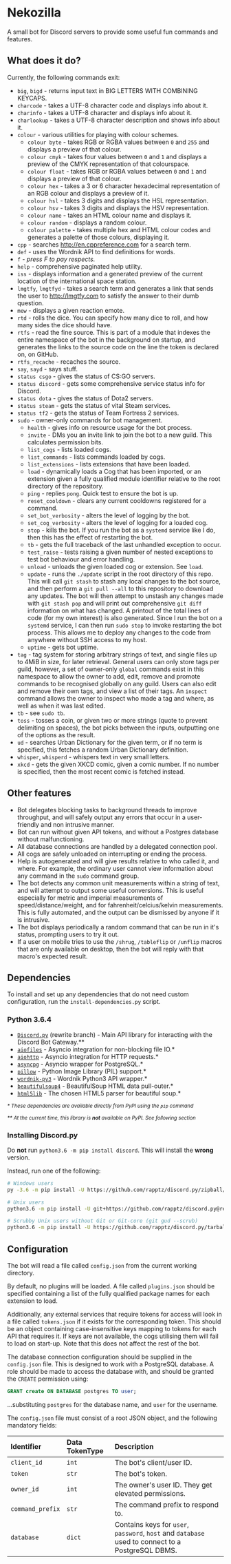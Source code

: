 # Nekozilla
A small bot for Discord servers to provide some useful fun commands and features.

## What does it do?

Currently, the following commands exit:

- `big`, `bigd` - returns input text in BIG LETTERS WITH COMBINING KEYCAPS.
- `charcode` - takes a UTF-8 character code and displays info about it.
- `charinfo` - takes a UTF-8 character and displays info about it.
- `charlookup` - takes a UTF-8 character description and shows info about it.
- `colour` - various utilities for playing with colour schemes.
    - `colour byte` - takes RGB or RGBA values between `0` and `255` and displays a
        preview of that colour.
    - `colour cmyk` - takes four values between `0` and `1` and displays a preview of
        the CMYK representation of that colourspace.
    - `colour float` - takes RGB or RGBA values between `0` and `1` and displays a 
        preview of that colour.
    - `colour hex` - takes a 3 or 6 character hexadecimal representation of an RGB
        colour and displays a preview of it.
    - `colour hsl` - takes 3 digits and displays the HSL representation.
    - `colour hsv` - takes 3 digits and displays the HSV representation.
    - `colour name` - takes an HTML colour name and displays it.
    - `colour random` - displays a random colour.
    - `colour palette` - takes multiple hex and HTML colour codes and generates a
        palette of those colours, displaying it.
- `cpp` - searches http://en.cppreference.com for a search term.
- `def` - uses the Wordnik API to find definitions for words.
- `f` - _press F to pay respects._
- `help` - comprehensive paginated help utility.
- `iss` - displays information and a generated preview of the current location of the
    international space station.
- `lmgtfy`, `lmgtfyd` - takes a search term and generates a link that sends the user to
    http://lmgtfy.com to satisfy the answer to their dumb question. 
- `mew` - displays a given reaction emote.
- `rtd` - rolls the dice. You can specify how many dice to roll, and how many sides the
    dice should have.
- `rtfs` - read the fine source. This is part of a module that indexes the entire
    namespace of the bot in the background on startup, and generates the links to the
    source code on the line the token is declared on, on GitHub.
- `rtfs_recache` - recaches the source.
- `say`, `sayd` - says stuff.
- `status csgo` - gives the status of CS:GO servers.
- `status discord` - gets some comprehensive service status info for Discord.
- `status dota` - gives the status of Dota2 servers.
- `status steam` - gets the status of vital Steam services.
- `status tf2` - gets the status of Team Fortress 2 services.
- `sudo` - owner-only commands for bot management.
    - `health` - gives info on resource usage for the bot process.
    - `invite` - DMs you an invite link to join the bot to a new guild. This calculates
        permission bits.
    - `list_cogs` - lists loaded cogs.
    - `list_commands` - lists commands loaded by cogs.
    - `list_extensions` - lists extensions that have been loaded.
    - `load` - dynamically loads a Cog that has been imported, or an extension given
        a fully qualified module identifier relative to the root directory of the
        repository.
    - `ping` - replies `pong`. Quick test to ensure the bot is up.
    - `reset_cooldown` - clears any current cooldowns registered for a command.
    - `set_bot_verbosity` - alters the level of logging by the bot.
    - `set_cog_verbosity` - alters the level of logging for a loaded cog.
    - `stop` - kills the bot. If you run the bot as a `systemd` service like I do, then
        this has the effect of restarting the bot.
    - `tb` - gets the full traceback of the last unhandled exception to occur.
    - `test_raise` - tests raising a given number of nested exceptions to test bot
        behaviour and error handling.
    - `unload` - unloads the given loaded cog or extension. See `load`.
    - `update` - runs the `./update` script in the root directory of this repo. This
        will call `git stash` to stash any local changes to the bot source, and then
        perform a `git pull --all` to this repository to download any updates. The
        bot will then attempt to unstash any changes made with `git stash pop` and 
        will print out comprehensive `git diff` information on what has changed. A 
        printout of the total lines of code (for my own interest) is also generated.
        Since I run the bot on a `systemd` service, I can then run `sudo stop` to 
        invoke restarting the bot process. This allows me to deploy any changes to
        the code from anywhere without SSH access to my host.
    - `uptime` - gets bot uptime.
- `tag` - tag system for storing arbitrary strings of text, and single files up to 4MiB
    in size, for later retrieval. General users can only store tags per guild, however,
    a set of owner-only `global` commands exist in this namespace to allow the owner
    to add, edit, remove and promote commands to be recognised globally on any guild.
    Users can also edit and remove their own tags, and view a list of their tags. An
    `inspect` command allows the owner to inspect who made a tag and where, as well as
    when it was last edited.
- `tb` - see `sudo tb`.
- `toss` - tosses a coin, or given two or more strings (quote to prevent delimiting on 
    spaces), the bot picks between the inputs, outputting one of the options as the
    result.
- `ud` - searches Urban Dictionary for the given term, or if no term is specified,
    this fetches a random Urban Dictionary definition.
- `whisper`, `whisperd` - whispers text in very small letters.
- `xkcd` - gets the given XKCD comic, given a comic number. If no number is specified,
    then the most recent comic is fetched instead.

## Other features

- Bot delegates blocking tasks to background threads to improve throughput, and will
    safely output any errors that occur in a user-friendly and non intrusive manner.
- Bot can run without given API tokens, and without a Postgres database without
    malfunctioning.
- All database connections are handled by a delegated connection pool.
- All cogs are safely unloaded on interrupting or ending the process.
- Help is autogenerated and will give results relative to who called it, and where.
    For example, the ordinary user cannot view information about any command in the
    `sudo` command group.
- The bot detects any common unit measurements within a string of text, and will
    attempt to output some useful conversions. This is useful especially for
    metric and imperial measurements of speed/distance/weight, and for 
    fahrenheit/celcius/kelvin measurements. This is fully automated, and the output
    can be dismissed by anyone if it is intrusive.
- The bot displays periodically a random command that can be run in it's status,
    prompting users to try it out.
- If a user on mobile tries to use the `/shrug`, `/tableflip` or `/unflip` macros
    that are only available on desktop, then the bot will reply with that macro's 
    expected result.

## Dependencies

To install and set up any dependencies that do not need custom configuration, run the `install-dependencies.py` script.

### Python 3.6.4
- [`Discord.py`](https://github.com/rapptz/discord.py/tree/rewrite) (rewrite branch) - Main API library for interacting 
    with the Discord Bot Gateway.\*\*
- [`aiofiles`](https://github.com/Tinche/aiofiles) - Asyncio integration for non-blocking file IO.\*
- [`aiohttp`](https://github.com/aio-libs/aiohttp) - Asyncio integration for HTTP requests.\*
- [`asyncpg`](https://github.com/MagicStack/asyncpg) - Asyncio wrapper for PostgreSQL.\*
- [`pillow`](https://pillow.readthedocs.io/en/5.0.0/) - Python Image Library (PIL) support.\*
- [`wordnik-py3`](https://github.com/wordnik/wordnik-python3) - Wordnik Python3 API wrapper.\*
- [`beautifulsoup4`](https://www.crummy.com/software/BeautifulSoup/) - BeautifulSoup HTML data pull-outer.\*
- [`html5lib`](https://html5lib.readthedocs.io/en/latest/) - The chosen HTML5 parser for beautiful soup.\*

<small>*\* These dependencies are available directly from PyPI using the `pip` command*</small>

<small>*\*\* At the current time, this library is __not__ available on PyPI. See following section*</small>

### Installing Discord.py

Do __not__ run `python3.6 -m pip install discord`. This will install the __wrong__ version.

Instead, run one of the following:
```bash
# Windows users
py -3.6 -m pip install -U https://github.com/rapptz/discord.py/zipball/rewrite

# Unix users
python3.6 -m pip install -U git+https://github.com/rapptz/discord.py@rewrite

# Scrubby Unix users without Git or Git-core (git gud --scrub)
python3.6 -m pip install -U https://github.com/rapptz/discord.py/tarball/rewrite
```

## Configuration

The bot will read a file called `config.json` from the current working directory.

By default, no plugins will be loaded. A file called `plugins.json` should be specified 
containing a list of the fully qualified package names for each extension to load.

Additionally, any external services that require tokens for access will look in a file
called `tokens.json` if it exists for the corresponding token. This should be an object
containing case-insensitive keys mapping to tokens for each API that requires it. If 
keys are not available, the cogs utilising them will fail to load on start-up. Note that
this does not affect the rest of the bot.

The database connection configuration should be supplied in the `config.json` file. This
is designed to work with a PostgreSQL database. A role should be made to access the
database with, and should be granted the `CREATE` permission using:

```sql
GRANT create ON DATABASE postgres TO user;
```

...substituting `postgres` for the database name, and `user` for the username.

The `config.json` file must consist of a root JSON object, and the following mandatory fields:

| Identifier | Data TokenType | Description |                              
| :-- | :-- | :-- |
| `client_id` | `int` | The bot's client/user ID. |
| `token` | `str` | The bot's token. |
| `owner_id` | `int` | The owner's user ID. They get elevated permissions. |
| `command_prefix` | `str` | The command prefix to respond to. |
| `database` | `dict` | Contains keys for `user`, `password`, `host` and `database` used to connect to a PostgreSQL DBMS. |
